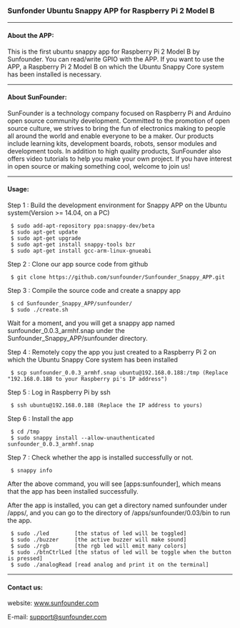 ### Sunfonder Ubuntu Snappy APP for Raspberry Pi 2 Model B
----------------------------------------------------------------------

#### About the APP:
This is the first ubuntu snappy app for Raspberry Pi 2 Model B by Sunfounder. 
You can read/write GPIO with the APP. If you want to use the APP, a Raspberry Pi 2 Model B on which the Ubuntu Snappy Core system has been installed is necessary.

-----------------------------------------------------------------------
#### About SunFounder:
SunFounder is a technology company focused on Raspberry Pi and Arduino open source community development. Committed to the promotion of open source culture, we strives to bring the fun of electronics making to people all around the world and enable everyone to be a maker. Our products include learning kits, development boards, robots, sensor modules and development tools. In addition to high quality products, SunFounder also offers video tutorials to help you make your own project. If you have interest in open source or making something cool, welcome to join us!

-----------------------------------------------------------------------
#### Usage:
Step 1 : Build the development environment for Snappy APP on the Ubuntu system(Version >= 14.04, on a PC)

	 $ sudo add-apt-repository ppa:snappy-dev/beta
	 $ sudo apt-get update
	 $ sudo apt-get upgrade
	 $ sudo apt-get install snappy-tools bzr
	 $ sudo apt-get install gcc-arm-linux-gnueabi

Step 2 : Clone our app source code from github

	 $ git clone https://github.com/sunfounder/Sunfounder_Snappy_APP.git

Step 3 : Compile the source code and create a snappy app

	 $ cd Sunfounder_Snappy_APP/sunfounder/
	 $ sudo ./create.sh

Wait for a moment, and you will get a snappy app named sunfounder_0.0.3_armhf.snap under the Sunfounder_Snappy_APP/sunfounder directory.

Step 4 : Remotely copy the app you just created to a Raspberry Pi 2 on which the  Ubuntu Snappy Core system has been installed

	 $ scp sunfounder_0.0.3_armhf.snap ubuntu@192.168.0.188:/tmp (Replace "192.168.0.188 to your Raspberry pi's IP address")

Step 5 : Log in Raspberry Pi by ssh
	
	 $ ssh ubuntu@192.168.0.188 (Replace the IP address to yours)

Step 6 : Install the app

	 $ cd /tmp
	 $ sudo snappy install --allow-unauthenticated sunfounder_0.0.3_armhf.snap

Step 7 : Check whether the app is installed successfully or not.

	 $ snappy info

After the above command, you will see [apps:sunfounder], which means that the app has been installed successfully.

After the app is installed, you can get a directory named sunfounder under /apps/, and you can go to the directory of /apps/sunfounder/0.03/bin to run the app.

	 $ sudo ./led        [the status of led will be toggled]
	 $ sudo ./buzzer     [the active buzzer will make sound]
	 $ sudo ./rgb        [the rgb led will emit many colors]
	 $ sudo ./btnCtrlLed [the status of led will be toggle when the button is pressed]
	 $ sudo ./analogRead [read analog and print it on the terminal] 

----------------------------------------------------------------------------
#### Contact us:
website: www.sunfounder.com

E-mail: support@sunfounder.com
